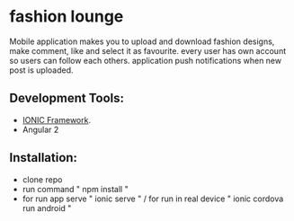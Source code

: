 # fashion lounge

Mobile application makes you to upload and download fashion designs, make comment, like and select it as favourite.
every user has own account so users can follow each others.
application push notifications when new post is uploaded.

## Development Tools:
* [IONIC Framework](https://ionicframework.com).
* Angular 2

## Installation:
* clone repo
* run command " npm install "
* for run app serve " ionic serve " / for run in real device " ionic cordova run android "
